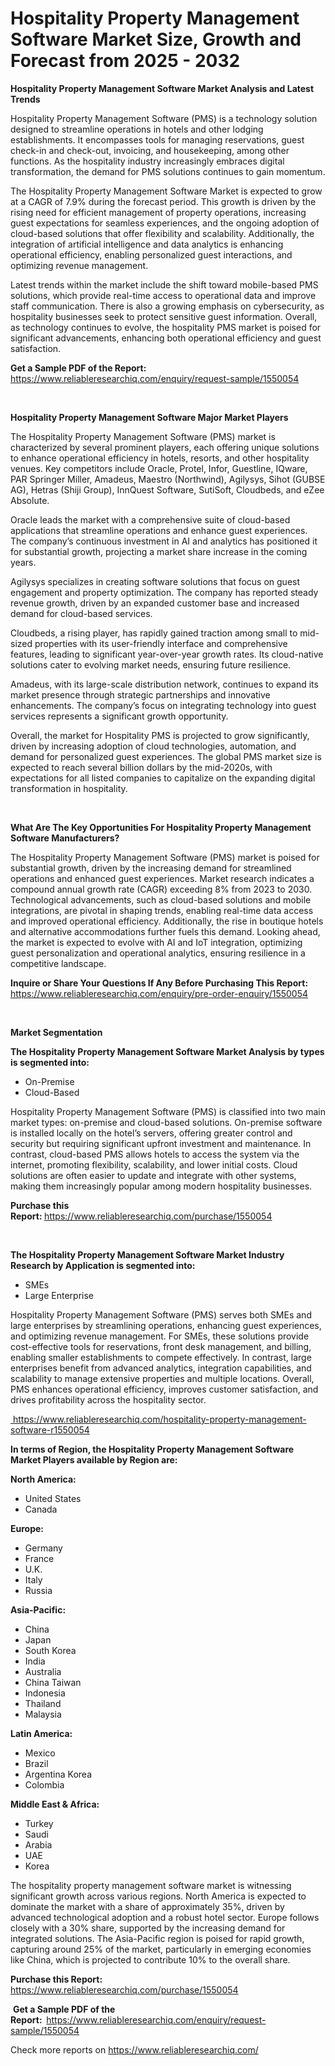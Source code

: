 <p><h1>Hospitality Property Management Software Market Size, Growth and Forecast from 2025 - 2032</h1></p><p><strong>Hospitality Property Management Software Market Analysis and Latest Trends</strong></p>
<p><p>Hospitality Property Management Software (PMS) is a technology solution designed to streamline operations in hotels and other lodging establishments. It encompasses tools for managing reservations, guest check-in and check-out, invoicing, and housekeeping, among other functions. As the hospitality industry increasingly embraces digital transformation, the demand for PMS solutions continues to gain momentum.</p><p>The Hospitality Property Management Software Market is expected to grow at a CAGR of 7.9% during the forecast period. This growth is driven by the rising need for efficient management of property operations, increasing guest expectations for seamless experiences, and the ongoing adoption of cloud-based solutions that offer flexibility and scalability. Additionally, the integration of artificial intelligence and data analytics is enhancing operational efficiency, enabling personalized guest interactions, and optimizing revenue management.</p><p>Latest trends within the market include the shift toward mobile-based PMS solutions, which provide real-time access to operational data and improve staff communication. There is also a growing emphasis on cybersecurity, as hospitality businesses seek to protect sensitive guest information. Overall, as technology continues to evolve, the hospitality PMS market is poised for significant advancements, enhancing both operational efficiency and guest satisfaction.</p></p>
<p><strong>Get a Sample PDF of the Report:&nbsp;</strong> <a href="https://www.reliableresearchiq.com/enquiry/request-sample/1550054?utm_campaign=2180&utm_medium=2&utm_source=Github&utm_content=ia&utm_term=09032025&utm_id=hospitality-property-management-software">https://www.reliableresearchiq.com/enquiry/request-sample/1550054</a></p>
<p>&nbsp;</p>
<p><strong>Hospitality Property Management Software Major Market Players</strong></p>
<p><p>The Hospitality Property Management Software (PMS) market is characterized by several prominent players, each offering unique solutions to enhance operational efficiency in hotels, resorts, and other hospitality venues. Key competitors include Oracle, Protel, Infor, Guestline, IQware, PAR Springer Miller, Amadeus, Maestro (Northwind), Agilysys, Sihot (GUBSE AG), Hetras (Shiji Group), InnQuest Software, SutiSoft, Cloudbeds, and eZee Absolute.</p><p>Oracle leads the market with a comprehensive suite of cloud-based applications that streamline operations and enhance guest experiences. The company’s continuous investment in AI and analytics has positioned it for substantial growth, projecting a market share increase in the coming years.</p><p>Agilysys specializes in creating software solutions that focus on guest engagement and property optimization. The company has reported steady revenue growth, driven by an expanded customer base and increased demand for cloud-based services.</p><p>Cloudbeds, a rising player, has rapidly gained traction among small to mid-sized properties with its user-friendly interface and comprehensive features, leading to significant year-over-year growth rates. Its cloud-native solutions cater to evolving market needs, ensuring future resilience.</p><p>Amadeus, with its large-scale distribution network, continues to expand its market presence through strategic partnerships and innovative enhancements. The company’s focus on integrating technology into guest services represents a significant growth opportunity.</p><p>Overall, the market for Hospitality PMS is projected to grow significantly, driven by increasing adoption of cloud technologies, automation, and demand for personalized guest experiences. The global PMS market size is expected to reach several billion dollars by the mid-2020s, with expectations for all listed companies to capitalize on the expanding digital transformation in hospitality.</p></p>
<p>&nbsp;</p>
<p><strong>What Are The Key Opportunities For Hospitality Property Management Software Manufacturers?</strong></p>
<p><p>The Hospitality Property Management Software (PMS) market is poised for substantial growth, driven by the increasing demand for streamlined operations and enhanced guest experiences. Market research indicates a compound annual growth rate (CAGR) exceeding 8% from 2023 to 2030. Technological advancements, such as cloud-based solutions and mobile integrations, are pivotal in shaping trends, enabling real-time data access and improved operational efficiency. Additionally, the rise in boutique hotels and alternative accommodations further fuels this demand. Looking ahead, the market is expected to evolve with AI and IoT integration, optimizing guest personalization and operational analytics, ensuring resilience in a competitive landscape.</p></p>
<p><strong>Inquire or Share Your Questions If Any Before Purchasing This Report:</strong> <a href="https://www.reliableresearchiq.com/enquiry/pre-order-enquiry/1550054?utm_campaign=2180&utm_medium=2&utm_source=Github&utm_content=ia&utm_term=09032025&utm_id=hospitality-property-management-software">https://www.reliableresearchiq.com/enquiry/pre-order-enquiry/1550054</a></p>
<p>&nbsp;</p>
<p><strong>Market Segmentation</strong></p>
<p><strong>The Hospitality Property Management Software Market Analysis by types is segmented into:</strong></p>
<p><ul><li>On-Premise</li><li>Cloud-Based</li></ul></p>
<p><p>Hospitality Property Management Software (PMS) is classified into two main market types: on-premise and cloud-based solutions. On-premise software is installed locally on the hotel’s servers, offering greater control and security but requiring significant upfront investment and maintenance. In contrast, cloud-based PMS allows hotels to access the system via the internet, promoting flexibility, scalability, and lower initial costs. Cloud solutions are often easier to update and integrate with other systems, making them increasingly popular among modern hospitality businesses.</p></p>
<p><strong>Purchase this Report:&nbsp;</strong><a href="https://www.reliableresearchiq.com/purchase/1550054?utm_campaign=2180&utm_medium=2&utm_source=Github&utm_content=ia&utm_term=09032025&utm_id=hospitality-property-management-software">https://www.reliableresearchiq.com/purchase/1550054</a></p>
<p>&nbsp;</p>
<p><strong>The Hospitality Property Management Software Market Industry Research by Application is segmented into:</strong></p>
<p><ul><li>SMEs</li><li>Large Enterprise</li></ul></p>
<p><p>Hospitality Property Management Software (PMS) serves both SMEs and large enterprises by streamlining operations, enhancing guest experiences, and optimizing revenue management. For SMEs, these solutions provide cost-effective tools for reservations, front desk management, and billing, enabling smaller establishments to compete effectively. In contrast, large enterprises benefit from advanced analytics, integration capabilities, and scalability to manage extensive properties and multiple locations. Overall, PMS enhances operational efficiency, improves customer satisfaction, and drives profitability across the hospitality sector.</p></p>
<p><a href="https://www.reliableresearchiq.com/hospitality-property-management-software-r1550054?utm_campaign=2180&utm_medium=2&utm_source=Github&utm_content=ia&utm_term=09032025&utm_id=hospitality-property-management-software">&nbsp;https://www.reliableresearchiq.com/hospitality-property-management-software-r1550054</a></p>
<p><strong>In terms of Region, the Hospitality Property Management Software Market Players available by Region are:</strong></p>
<p>
    <p> <strong> North America: </strong>
        <ul>
            <li>United States</li>
            <li>Canada</li>
        </ul>
        </p> 
    <p> <strong> Europe: </strong>
        <ul>
            <li>Germany</li>
            <li>France</li>
            <li>U.K.</li>
            <li>Italy</li>
            <li>Russia</li>
        </ul>
        </p> 
    <p> <strong> Asia-Pacific: </strong>
        <ul>
            <li>China</li>
            <li>Japan</li>
            <li>South Korea</li>
            <li>India</li>
            <li>Australia</li>
            <li>China Taiwan</li>
            <li>Indonesia</li>
            <li>Thailand</li>
            <li>Malaysia</li>
        </ul>
        </p> 
    <p> <strong> Latin America: </strong>
        <ul>
            <li>Mexico</li>
            <li>Brazil</li>
            <li>Argentina Korea</li>
            <li>Colombia</li>
        </ul>
        </p> 
    <p> <strong> Middle East & Africa: </strong>
        <ul>
            <li>Turkey</li>
            <li>Saudi</li>
            <li>Arabia</li>
            <li>UAE</li>
            <li>Korea</li>
        </ul>
    </p>
    </p>
<p><p>The hospitality property management software market is witnessing significant growth across various regions. North America is expected to dominate the market with a share of approximately 35%, driven by advanced technological adoption and a robust hotel sector. Europe follows closely with a 30% share, supported by the increasing demand for integrated solutions. The Asia-Pacific region is poised for rapid growth, capturing around 25% of the market, particularly in emerging economies like China, which is projected to contribute 10% to the overall share.</p></p>
<p><strong>Purchase this Report: </strong><a href="https://www.reliableresearchiq.com/purchase/1550054?utm_campaign=2180&utm_medium=2&utm_source=Github&utm_content=ia&utm_term=09032025&utm_id=hospitality-property-management-software">https://www.reliableresearchiq.com/purchase/1550054</a></p>
<p>&nbsp;<strong>Get a Sample PDF of the Report:&nbsp;&nbsp;</strong><a href="https://www.reliableresearchiq.com/enquiry/request-sample/1550054?utm_campaign=2180&utm_medium=2&utm_source=Github&utm_content=ia&utm_term=09032025&utm_id=hospitality-property-management-software">https://www.reliableresearchiq.com/enquiry/request-sample/1550054</a></p>
<p><strong></strong></p>
<p>Check more reports on <a href="https://www.reliableresearchiq.com/?utm_campaign=2180&utm_medium=2&utm_source=Github&utm_content=ia&utm_term=09032025&utm_id=hospitality-property-management-software">https://www.reliableresearchiq.com/</a></p>